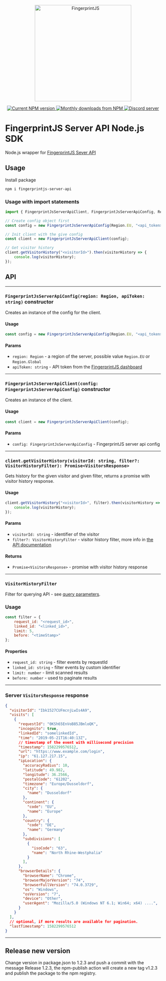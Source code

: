 <p align="center">
  <a href="https://fingerprintjs.com">
    <img src="https://user-images.githubusercontent.com/10922372/126062498-31921b6c-c7fd-47cb-bf85-9e172e08b664.png" alt="FingerprintJS" width="312px" />
  </a>
<p align="center">
<a href="https://www.npmjs.com/package/fingerprintjs-server-api">
  <img src="https://img.shields.io/npm/v/fingerprintjs-server-apit.svg" alt="Current NPM version">
</a>
<a href="https://www.npmjs.com/package/fingerprintjs-server-api">
  <img src="https://img.shields.io/npm/dm/fingerprintjs-server-api.svg" alt="Monthly downloads from NPM">
</a>
  <a href="https://discord.gg/39EpE2neBg">
    <img src="https://img.shields.io/discord/852099967190433792?style=logo&label=Discord&logo=Discord&logoColor=white" alt="Discord server">
  </a>
    
# FingerprintJS Server API Node.js SDK
Node.js wrapper for [FingerprintJS Sever API](https://dev.fingerprintjs.com/docs/server-api)

## Usage

Install package
```sh
npm i fingerprintjs-server-api
```

### Usage with import statements
```ts
import { FingerprintJsServerApiClient, FingerprintJsServerApiConfig, Region } from 'fingerprintjs-server-api';

// Create config object first
const config = new FingerprintJsServerApiConfig(Region.EU, "<api_token>");

// Init client with the give config
const client = new FingerprintJsServerApiClient(config);

// Get visitor history
client.getVisitorHistory("<visitorId>").then(visitorHistory => {
    console.log(visitorHistory);
});

```

## API
---
### `FingerprintJsServerApiConfig(region: Region, apiToken: string)` constructor
Creates an instance of the config for the client.
#### Usage
```js
const config = new FingerprintJsServerApiConfig(Region.EU, "<api_token>");
```
#### Params
- `region: Region` - a region of the server, possible value `Region.EU` or `Region.Global`
- `apiToken: string` - API token from the [FingerprintJS dashboard](https://dashboard.fingerprintjs.com/)
---
### `FingerprintJsServerApiClient(config: FingerprintJsServerApiConfig)` constructor
Creates an instance of the client.
#### Usage
```js
const client = new FingerprintJsServerApiClient(config);
```
#### Params
- `config: FingerprintJsServerApiConfig` - FingerprintJS server api config
---

### `client.getVisitorHistory(visitorId: string, filter?: VisitorHistoryFilter): Promise<VisitorsResponse>`
Gets history for the given visitor and given filter, returns a promise with visitor history response.
#### Usage
```js
client.getVisitorHistory("<visitorId>", filter).then(visitorHistory => {
    console.log(visitorHistory);
});
```
#### Params
- `visitorId: string` - identifier of the visitor
- `filter?: VisitorHistoryFilter` - visitor history filter, more info in [the API documentation](https://dev.fingerprintjs.com/docs/server-api#query-parameters)
#### Returns
- `Promise<VisitorsResponse>` - promise with visitor history response
---
### `VisitorHistoryFilter`
Filter for querying API - see [query parameters](VisitorHistoryFilter).
### Usage
```js
const filter = {
    request_id: "<request_id>",
    linked_id: "<linked_id>",
    limit: 5,
    before: "<timeStamp>"
};
```
#### Properties
- `request_id: string` - filter events by requestId
- `linked_id: string` - filter events by custom identifier
- `limit: number` - limit scanned results
- `before: number` - used to paginate results
---
### Server `VisitorsResponse` response
```json
{
  "visitorId": "Ibk1527CUFmcnjLwIs4A9",
  "visits": [
    {
      "requestId": "0KSh65EnVoB85JBmloQK",
      "incognito": true,
      "linkedId": "somelinkedId",
      "time": "2019-05-21T16:40:13Z",
      // timestamp of the event with millisecond precision
      "timestamp": 1582299576512,
      "url": "https://www.example.com/login",
      "ip": "61.127.217.15",
      "ipLocation": {
        "accuracyRadius": 10,
        "latitude": 49.982,
        "longitude": 36.2566,
        "postalCode": "61202",
        "timezone": "Europe/Dusseldorf",
        "city": {
          "name": "Dusseldorf"
        },
        "continent": {
          "code": "EU",
          "name": "Europe"
        },
        "country": {
          "code": "DE",
          "name": "Germany"
        },
        "subdivisions": [
          {
            "isoCode": "63",
            "name": "North Rhine-Westphalia"
          }
        ],
      },
      "browserDetails": {
        "browserName": "Chrome",
        "browserMajorVersion": "74",
        "browserFullVersion": "74.0.3729",
        "os": "Windows",
        "osVersion": "7",
        "device": "Other",
        "userAgent": "Mozilla/5.0 (Windows NT 6.1; Win64; x64) ....",
      }
    }
  ],
  // optional, if more results are available for pagination.
  "lastTimestamp": 1582299576512
}
```
---
## Release new version
Change version in package.json to 1.2.3 and push a commit with the message Release 1.2.3, the npm-publish action will create a new tag v1.2.3 and publish the package to the npm registry.

